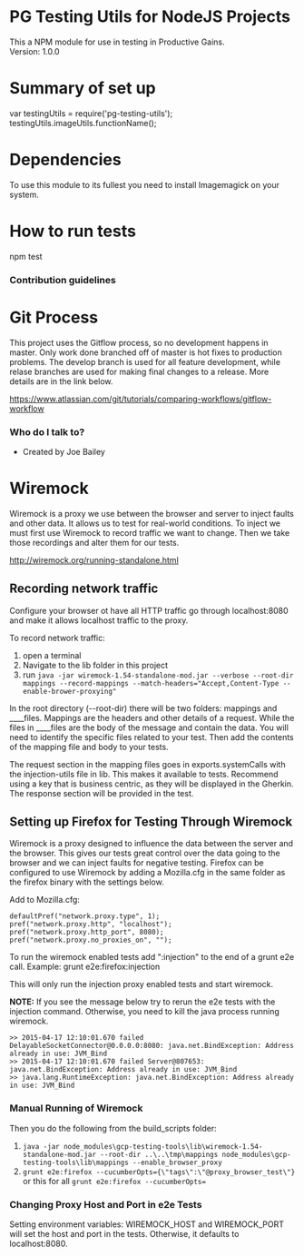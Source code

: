 # PG Testing Utils for NodeJS Projects

This a NPM module for use in testing in Productive Gains.  
Version: 1.0.0

# Summary of set up

var testingUtils = require('pg-testing-utils');
testingUtils.imageUtils.functionName();

# Dependencies

To use this module to its fullest you need to install Imagemagick on your system.

# How to run tests
npm test

### Contribution guidelines ###

# Git Process

This project uses the Gitflow process, so no development happens in master.  Only work done branched off of master is
hot fixes to production problems.  The develop branch is used for all feature development, while relase branches are used
for making final changes to a release.  More details are in the link below.

https://www.atlassian.com/git/tutorials/comparing-workflows/gitflow-workflow


### Who do I talk to? ###

* Created by Joe Bailey


# Wiremock

Wiremock is a proxy we use between the browser and server to inject faults and other data.  It allows us to test for
real-world conditions.  To inject we must first use Wiremock to record traffic we want to change.  Then we take those
recordings and alter them for our tests.

http://wiremock.org/running-standalone.html

## Recording network traffic
Configure your browser ot have all HTTP traffic go through localhost:8080 and make it allows localhost traffic to the proxy.

To record network traffic:
1. open a terminal
2. Navigate to the lib folder in this project
3. run `java -jar wiremock-1.54-standalone-mod.jar --verbose --root-dir mappings --record-mappings --match-headers="Accept,Content-Type --enable-brower-proxying" `

In the root directory (--root-dir) there will be two folders: mappings and ____files.  Mappings are the headers and other details
 of a request.  While the files in ____files are the body of the message and contain the data. You will need to identify
 the specific files related to your test.  Then add the contents of the mapping file and body to your tests.

The request section in the mapping files goes in exports.systemCalls with the injection-utils file in lib.  This makes
it available to tests.  Recommend using a key that is business centric, as they will be displayed in the Gherkin.
The response section will be provided in the test.

## Setting up Firefox for Testing Through Wiremock

Wiremock is a proxy designed to influence the data between the server and the browser.  This gives our tests great control
over the data going to the browser and we can inject faults for negative testing.  Firefox can be configured to use
Wiremock by adding a Mozilla.cfg in the same folder as the firefox binary with the settings below.

Add to Mozilla.cfg:

    defaultPref("network.proxy.type", 1);
    pref("network.proxy.http", "localhost");
    pref("network.proxy.http_port", 8080);
    pref("network.proxy.no_proxies_on", "");

To run the wiremock enabled tests add ":injection" to the end of a grunt e2e call.
Example: grunt e2e:firefox:injection

This will only run the injection proxy enabled tests and start wiremock.

**NOTE:** If you see the message below try to rerun the e2e tests with the injection command.  Otherwise, you need to kill
the java process running wiremock.
```
>> 2015-04-17 12:10:01.670 failed DelayableSocketConnector@0.0.0.0:8080: java.net.BindException: Address already in use: JVM_Bind
>> 2015-04-17 12:10:01.670 failed Server@807653: java.net.BindException: Address already in use: JVM_Bind
>> java.lang.RuntimeException: java.net.BindException: Address already in use: JVM_Bind
```


### Manual Running of Wiremock
Then you do the following from the build_scripts folder:

1. `java -jar node_modules\gcp-testing-tools\lib\wiremock-1.54-standalone-mod.jar --root-dir ..\..\tmp\mappings node_modules\gcp-testing-tools\lib\mappings --enable_browser_proxy`
2. `grunt e2e:firefox --cucumberOpts={\"tags\":\"@proxy_browser_test\"}` or this for all `grunt e2e:firefox --cucumberOpts=`

### Changing Proxy Host and Port in e2e Tests

Setting environment variables: WIREMOCK_HOST and WIREMOCK_PORT will set the host and port in the tests.
Otherwise, it defaults to localhost:8080.
